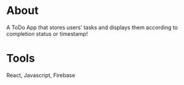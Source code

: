 # About

 A ToDo App that stores users’ tasks and displays them according to completion status or timestamp!
 
 # Tools 
 
 React, Javascript, Firebase




